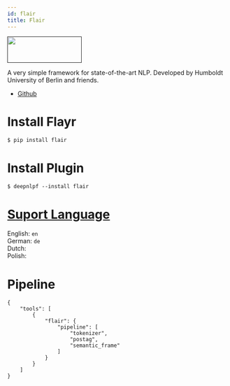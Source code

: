 ```yaml
---
id: flair
title: Flair
---
```


<a href="" target="_blank">
    <img src="" data-canonical-src="" width="170" height="60" />
</a>

A very simple framework for state-of-the-art NLP. Developed by Humboldt University of Berlin and friends.

- [Github](https://github.com/flairNLP/flair)

# Install Flayr

    $ pip install flair

# Install Plugin

    $ deepnlpf --install flair

# [Suport Language](https://github.com/flairNLP/flair#comparison-with-state-of-the-art)

English: ```en``` <br/>
German: ```de``` <br/>
Dutch: ``` ``` <br/>
Polish: ``` ``` <br/>

# Pipeline
```
{
    "tools": [
        {
            "flair": {
                "pipeline": [
                    "tokenizer",
                    "postag",
                    "semantic_frame"
                ]
            }
        }
    ]
}
```